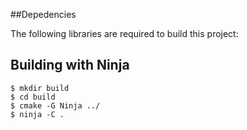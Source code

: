 ##Depedencies

The following libraries are required to build this project:

## Building with Ninja

```
$ mkdir build
$ cd build
$ cmake -G Ninja ../
$ ninja -C .
```
